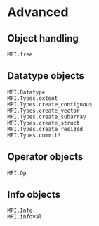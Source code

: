 # Advanced

## Object handling

```@docs
MPI.free
```

## Datatype objects

```@docs
MPI.Datatype
MPI.Types.extent
MPI.Types.create_contiguous
MPI.Types.create_vector
MPI.Types.create_subarray
MPI.Types.create_struct
MPI.Types.create_resized
MPI.Types.commit!
```

## Operator objects

```@docs
MPI.Op
```

## Info objects

```@docs
MPI.Info
MPI.infoval
```


